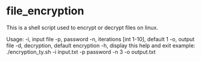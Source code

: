 # file_encryption

This is a shell script used to encrypt or decrypt files on linux.

Usage:
  -i,    input file
  -p,    password
  -n,    iterations [int 1-10], default 1
  -o,    output file
  -d,    decryption, default encryption
  -h,    display this help and exit
  example: ./encryption_ty.sh -i input.txt -p password -n 3 -o output.txt
  
